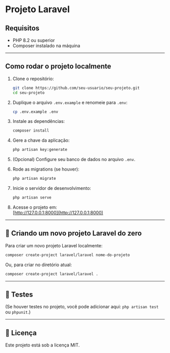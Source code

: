 
#  Projeto Laravel

## Requisitos

- PHP 8.2 ou superior  
- Composer instalado na máquina

---

## Como rodar o projeto localmente

1. Clone o repositório:
   ```bash
   git clone https://github.com/seu-usuario/seu-projeto.git
   cd seu-projeto
   ```

2. Duplique o arquivo `.env.example` e renomeie para `.env`:
   ```bash
   cp .env.example .env
   ```

3. Instale as dependências:
   ```bash
   composer install
   ```

4. Gere a chave da aplicação:
   ```bash
   php artisan key:generate
   ```

5. (Opcional) Configure seu banco de dados no arquivo `.env`.

6. Rode as migrations (se houver):
   ```bash
   php artisan migrate
   ```

7. Inicie o servidor de desenvolvimento:
   ```bash
   php artisan serve
   ```

8. Acesse o projeto em:  
   [http://127.0.0.1:8000](http://127.0.0.1:8000)

---

## 📁 Criando um novo projeto Laravel do zero

Para criar um novo projeto Laravel localmente:

```bash
composer create-project laravel/laravel nome-do-projeto
```

Ou, para criar no diretório atual:

```bash
composer create-project laravel/laravel .
```

---

## 🧪 Testes

(Se houver testes no projeto, você pode adicionar aqui: `php artisan test` ou `phpunit`.)

---

## 📄 Licença

Este projeto está sob a licença MIT.
